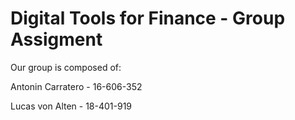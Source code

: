 # Digital Tools for Finance - Group Assigment

Our group is composed of:

Antonin Carratero - 16-606-352

Lucas von Alten - 18-401-919

